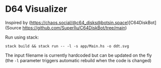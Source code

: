 # D64 Visualizer

Inspired by (https://chaos.social/@c64_disks@botsin.space)[C64DiskBot]
(Source https://github.com/SuperIlu/C64DiskBot/tree/main)

Run using stack:

```
stack build && stack run -- -l -s app/Main.hs -o ddt.svg 
```

The input filename is currently hardcoded but can be updated on the fly (the
`-l` parameter triggers automatic rebuild when the code is changed)
